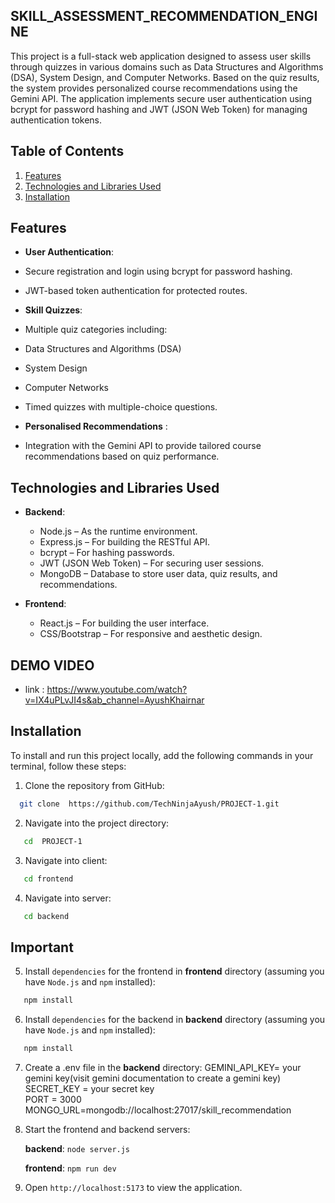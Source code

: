 ## SKILL_ASSESSMENT_RECOMMENDATION_ENGINE
This project is a full-stack web application designed to assess user skills through quizzes in various domains such as Data Structures and Algorithms (DSA), System Design, and Computer Networks. Based on the quiz results, the system provides personalized course recommendations using the Gemini API. The application implements secure user authentication using bcrypt for password hashing and JWT (JSON Web Token) for managing authentication tokens.

## Table of Contents


1. [Features](#features)
2. [Technologies and Libraries Used](#technologies-and-libraries-used)
3. [Installation](#installation)





## Features

- **User Authentication**:

- Secure registration and login using bcrypt for password hashing.
- JWT-based token authentication for protected routes.

-  **Skill Quizzes**:
-  Multiple quiz categories including:
-  Data Structures and Algorithms (DSA)
-  System Design
-  Computer Networks
- Timed quizzes with multiple-choice questions.

- **Personalised Recommendations** :
- Integration with the Gemini API to provide tailored course recommendations based on quiz performance.
## Technologies and Libraries Used

- **Backend**:

  - Node.js – As the runtime environment.
  - Express.js – For building the RESTful API.
  - bcrypt – For hashing passwords.
  - JWT (JSON Web Token) – For securing user sessions.
  - MongoDB – Database to store user data, quiz results, and recommendations.


- **Frontend**:

   - React.js – For building the user interface.
  -  CSS/Bootstrap – For responsive and aesthetic design.
  

##  DEMO VIDEO
- link : https://www.youtube.com/watch?v=IX4uPLvJI4s&ab_channel=AyushKhairnar

## Installation

To install and run this project locally, add the following commands in your terminal, follow these steps:

1. Clone the repository from GitHub:

```bash
  git clone  https://github.com/TechNinjaAyush/PROJECT-1.git
```

2. Navigate into the project directory:

```bash
   cd  PROJECT-1
```

3. Navigate into client:

```bash
   cd frontend
```

4. Navigate into server:

```bash
   cd backend
```

## Important



5. Install `dependencies` for the frontend in **frontend** directory (assuming you have `Node.js` and `npm` installed):

```bash
   npm install
```

6. Install `dependencies` for the backend in **backend** directory (assuming you have `Node.js` and `npm` installed):

```bash
   npm install
```



7. Create a .env file in the **backend** directory:
    GEMINI_API_KEY= your gemini key(visit gemini documentation to create a gemini key)  <br/>
    SECRET_KEY  = your secret key   <br/>
    PORT = 3000   <br/>
    MONGO_URL=mongodb://localhost:27017/skill_recommendation<br/>

9. Start the frontend and backend servers:
   
    **backend**: `node server.js`
   
    **frontend**: `npm run dev`

11. Open `http://localhost:5173` to view the application.

